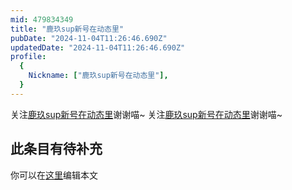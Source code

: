 ```yaml
---
mid: 479834349
title: "鹿玖sup新号在动态里"
pubDate: "2024-11-04T11:26:46.690Z"
updatedDate: "2024-11-04T11:26:46.690Z"
profile:
  {
    Nickname: ["鹿玖sup新号在动态里"],
  }
---
```


关注[鹿玖sup新号在动态里](https://space.bilibili.com/479834349)谢谢喵~ 关注[鹿玖sup新号在动态里](https://space.bilibili.com/479834349)谢谢喵~

## 此条目有待补充
你可以在[这里](https://github.com/Yuhanawa/VTuber.ICU-Content/edit/master/v/鹿玖sup新号在动态里/index.md)编辑本文
